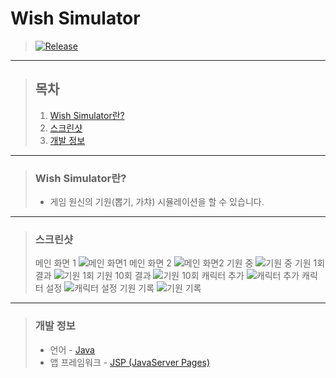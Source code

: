 # **Wish Simulator**

> [![Release](https://img.shields.io/badge/Release-v1.0-2F9D27?style=for-the-badge&logo=GitLab&logoColor=white)](https://gitlab.com/BanB3515/Wish-Simulator/-/releases)

---

> ## **목차**
>
> 1. [Wish Simulator란?](#Wish-Simulator란)
> 2. [스크린샷](#스크린샷)
> 3. [개발 정보](#개발-정보)

---

> ### **Wish Simulator란?**
>
> -   게임 원신의 기원(뽑기, 가챠) 시뮬레이션을 할 수 있습니다.

---

> ### **스크린샷**
>
> 메인 화면 1
> ![메인 화면1](https://gitlab.com/BanB3515/Wish-Simulator/-/raw/main/Screenshots/Main1.png)
> 메인 화면 2
> ![메인 화면2](https://gitlab.com/BanB3515/Wish-Simulator/-/raw/main/Screenshots/Main2.png)
> 기원 중
> ![기원 중](https://gitlab.com/BanB3515/Wish-Simulator/-/raw/main/Screenshots/Wish.png)
> 기원 1회 결과
> ![기원 1회](https://gitlab.com/BanB3515/Wish-Simulator/-/raw/main/Screenshots/Wish1.png)
> 기원 10회 결과
> ![기원 10회](https://gitlab.com/BanB3515/Wish-Simulator/-/raw/main/Screenshots/Wish10.png)
> 캐릭터 추가
> ![캐릭터 추가](https://gitlab.com/BanB3515/Wish-Simulator/-/raw/main/Screenshots/Add-Character.png)
> 캐릭터 설정
> ![캐릭터 설정](https://gitlab.com/BanB3515/Wish-Simulator/-/raw/main/Screenshots/Config-Character.png)
> 기원 기록
> ![기원 기록](https://gitlab.com/BanB3515/Wish-Simulator/-/raw/main/Screenshots/Wish-History.png)

---

> ### **개발 정보**
>
> -   언어 - [Java](https://www.oracle.com/java/)
> -   앱 프레임워크 - [JSP (JavaServer Pages)](https://www.oracle.com/java/technologies/jspt.html)
